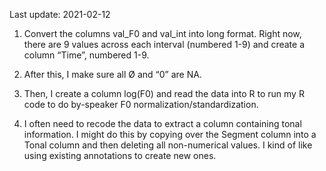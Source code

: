 Last update: 2021-02-12

1.  Convert the columns val\_F0 and val\_int into long format. Right
    now, there are 9 values across each interval (numbered 1-9) and
    create a column “Time”, numbered 1-9.

2.  After this, I make sure all Ø and “0” are NA.

3.  Then, I create a column log(F0) and read the data into R to run my R
    code to do by-speaker F0 normalization/standardization.

4.  I often need to recode the data to extract a column containing tonal
    information. I might do this by copying over the Segment column into
    a Tonal column and then deleting all non-numerical values. I kind of
    like using existing annotations to create new ones.
